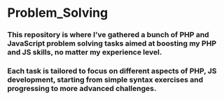 # Problem_Solving

### This repository is where I've gathered a bunch of PHP and JavaScript problem solving tasks aimed at boosting my PHP and JS skills, no matter my experience level.

### Each task is tailored to focus on different aspects of PHP, JS development, starting from simple syntax exercises and progressing to more advanced challenges.
